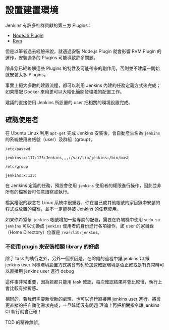 設置建置環境
============

Jenkins 有許多社群貢獻的第三方 Plugins：

- [NodeJS Plugin](https://wiki.jenkins-ci.org/display/JENKINS/NodeJS+Plugin)
- [Rvm](https://wiki.jenkins-ci.org/display/JENKINS/RVM+Plugin)

但是以筆者過去經驗來說，就遇過安裝 Node.js Plugin 就會影響 RVM Plugin 的運作，安裝過多的 Plugins 可能導致許多問題。

除非您已經瞭解這些 Plugins 的特性及可能帶來的副作用，否則並不建議一開始就安裝太多 Plugins。

事實上絕大多數的建置流程，都可以利用 Jenkins 內建的任務定義方式來完成；如果搭配 Docker 來用更可以大幅化簡開發環境的配置工作。

建議的直接使用 Jenkins 所設置的 user 把相關的環境設置完成。

確認使用者
----------

在 Ubuntu Linux 利用 `apt-get` 完成 Jenkins 安裝後，會自動產生名為 `jenkins` 的系統使用者帳號（user）及群組（group）。


`/etc/passwd`

```
jenkins:x:117:125:Jenkins,,,:/var/lib/jenkins:/bin/bash
```

`/etc/group`

```
jenkins:x:125:
```

在 Jenkins 定義的任務，預設會使用 `jenkins` 使用者的權限進行操作，因此並非所有的檔案皆可任意讀寫或執行。

檔案權限的觀念在 Linux 系統中很重要，你在自己或其他帳號的家目錄中安裝的程式或放置的檔案，並不一定能夠被 Jenkins 的任務使用。

如果你希望幫 `jenkins` 帳號增加一些專屬的配置，需要在終端機中使用 `sudo su jenkins` 可以切換成 `jenkins` 使用者的身份進行各項操作，該 user 的家目錄（Home Directory）位置是 `/var/lib/jenkins`。

### 不使用 plugin 來安裝相關 library 的好處

除了 task 的執行之外，另外一個原因是，在除錯的過程中讓 jenkins CI 跟 jenkins user 同樣環境設置方式將會有利於加速確認環境是否正確或是有異常時可以直接用 jenkins user 進行 debug

這件事非常重要，因為若都只能用 task 確認，每次確認結果將會比較慢，執行上會比較有挫折感。

相同的，若我們需要新增新的處理，也可以進行直接用 jenkins user 進行，將會更直接的把自動化需求完成，一旦確認沒有問題 理論上再把相關指令讓 jenkins CI 執行就會正確！

TDD 的精神無誤。

